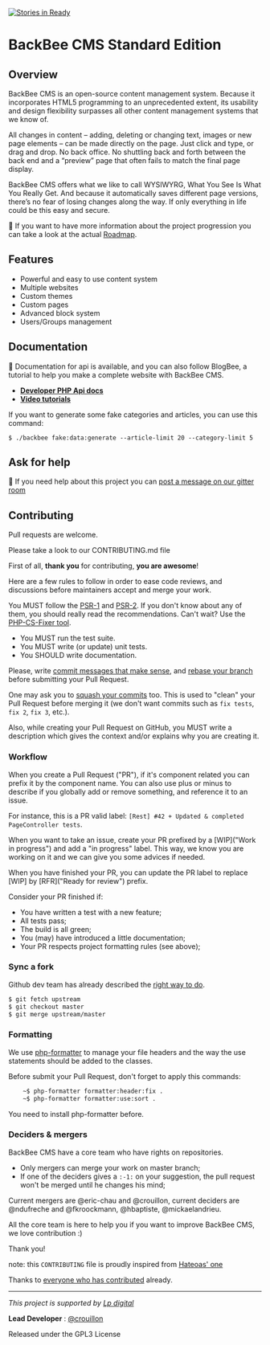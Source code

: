 [![Stories in Ready](https://badge.waffle.io/backbee/backbee-standard.png?label=ready&title=Ready)](https://waffle.io/backbee/backbee-standard)
# BackBee CMS Standard Edition

## Overview ##

BackBee CMS is an open-source content management system. Because it incorporates HTML5 programming to an unprecedented extent, its usability and design flexibility surpasses all other content management systems that we know of.

All changes in content – adding, deleting or changing text, images or new page elements – can be made directly on the page. Just click and type, or drag and drop. No back office. No shuttling back and forth between the back end and a “preview” page that often fails to match the final page display.

BackBee CMS offers what we like to call WYSIWYRG, What You See Is What You Really Get. And because it automatically saves different page versions, there’s no fear of losing changes along the way. If only everything in life could be this easy and secure.


:speech_balloon: If you want to have more information about the project progression you can take a look at the actual [Roadmap](https://waffle.io/backbee/backbee-standard).

## Features ##

* Powerful and easy to use content system
* Multiple websites
* Custom themes
* Custom pages
* Advanced block system
* Users/Groups management

## Documentation ##

:book: Documentation for api is available, and you can also follow BlogBee, a tutorial to help you make a complete website with BackBee CMS.

 - **[Developer PHP Api docs](http://developers.backbee.com/api)**
 - **[Video tutorials](http://developers.backbee.com/get-started/video-tutorials)**

If you want to generate some fake categories and articles, you can use this command:

    $ ./backbee fake:data:generate --article-limit 20 --category-limit 5

## Ask for help ##

:speech_balloon: If you need help about this project you can [post a message on our gitter room](https://gitter.im/backbee/BackBee)

## Contributing

Pull requests are welcome.

Please take a look to our CONTRIBUTING.md file

First of all, **thank you** for contributing, **you are awesome**!

Here are a few rules to follow in order to ease code reviews, and discussions before
maintainers accept and merge your work.

You MUST follow the [PSR-1](http://www.php-fig.org/psr/1/) and [PSR-2](http://www.php-fig.org/psr/2/). If you don't know about any of them, you should really read the recommendations. Can't wait? Use the [PHP-CS-Fixer tool](http://cs.sensiolabs.org/).

* You MUST run the test suite.
* You MUST write (or update) unit tests.
* You SHOULD write documentation.

Please, write [commit messages that make sense](http://tbaggery.com/2008/04/19/a-note-about-git-commit-messages.html), and [rebase your branch](http://git-scm.com/book/en/Git-Branching-Rebasing) before submitting your Pull Request.

One may ask you to [squash your commits](http://gitready.com/advanced/2009/02/10/squashing-commits-with-rebase.html) too. This is used to "clean" your Pull Request before merging it (we don't want commits such as `fix tests`, `fix 2`, `fix 3`, etc.).

Also, while creating your Pull Request on GitHub, you MUST write a description which gives the context and/or explains why you are creating it.

### Workflow

When you create a Pull Request ("PR"), if it's component related you can prefix it by the component name.
You can also use plus or minus to describe if you globally add or remove something, and reference it to an issue.

For instance, this is a PR valid label: ``[Rest] #42 + Updated & completed PageController tests``.

When you want to take an issue, create your PR prefixed by a [WIP]("Work in progress") and add a "in progress" label.
This way, we know you are working on it and we can give you some advices if needed.

When you have finished your PR, you can update the PR label to replace [WIP] by [RFR]("Ready for review") prefix.

Consider your PR finished if:

* You have written a test with a new feature;
* All tests pass;
* The build is all green;
* You (may) have introduced a little documentation;
* Your PR respects project formatting rules (see above);

### Sync a fork

Github dev team has already described the [right way to do](https://help.github.com/articles/syncing-a-fork/).

```bash
$ git fetch upstream
$ git checkout master
$ git merge upstream/master
```

### Formatting

We use [php-formatter](https://github.com/mmoreram/php-formatter) to manage your file headers and the way the use statements should be added to the classes.

Before submit your Pull Request, don't forget to apply this commands:

```sh
    ~$ php-formatter formatter:header:fix .
    ~$ php-formatter formatter:use:sort .
```
You need to install php-formatter before.

### Deciders & mergers

BackBee CMS have a core team who have rights on repositories.
* Only mergers can merge your work on master branch;
* If one of the deciders gives a ``:-1:`` on your suggestion, the pull request won't be merged until he changes his mind;

Current mergers are @eric-chau and @crouillon, current deciders are @ndufreche and @fkroockmann, @hbaptiste, @mickaelandrieu.

All the core team is here to help you if you want to improve BackBee CMS, we love contribution :)


Thank you!

note: this ``CONTRIBUTING`` file is proudly inspired from [Hateoas' one](https://github.com/willdurand/Hateoas/blob/master/CONTRIBUTING.md)


Thanks to [everyone who has contributed](https://github.com/backbee/backbee-standard/graphs/contributors) already.

---

*This project is supported by [Lp digital](http://www.lp-digital.fr/en/)*

**Lead Developer** : [@crouillon](https://github.com/crouillon)

Released under the GPL3 License

